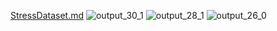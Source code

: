 [StressDataset.md](https://github.com/user-attachments/files/18582514/StressDataset.md)
![output_30_1](https://github.com/user-attachments/assets/aded8979-4b4f-451c-8d72-42ed8bc3ffb5)
![output_28_1](https://github.com/user-attachments/assets/14e553e3-f3ae-4f90-92b6-c55a3c0693ed)
![output_26_0](https://github.com/user-attachments/assets/64bb7a27-f3b6-4f7f-a2c1-fad3523b36f6)
